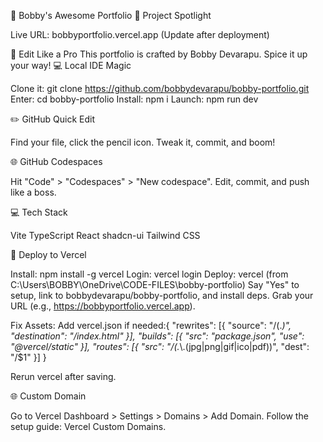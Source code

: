 🚀 Bobby's Awesome Portfolio
🌟 Project Spotlight

Live URL: bobbyportfolio.vercel.app (Update after deployment)

🎨 Edit Like a Pro
This portfolio is crafted by Bobby Devarapu. Spice it up your way!
💻 Local IDE Magic

Clone it: git clone https://github.com/bobbydevarapu/bobby-portfolio.git
Enter: cd bobby-portfolio
Install: npm i
Launch: npm run dev

✏️ GitHub Quick Edit

Find your file, click the pencil icon.
Tweak it, commit, and boom!

🌐 GitHub Codespaces

Hit "Code" > "Codespaces" > "New codespace".
Edit, commit, and push like a boss.

💻 Tech Stack

Vite
TypeScript
React
shadcn-ui
Tailwind CSS

🚀 Deploy to Vercel

Install: npm install -g vercel
Login: vercel login
Deploy: vercel (from C:\Users\BOBBY\OneDrive\CODE-FILES\bobby-portfolio)
Say "Yes" to setup, link to bobbydevarapu/bobby-portfolio, and install deps.
Grab your URL (e.g., https://bobbyportfolio.vercel.app).


Fix Assets: Add vercel.json if needed:{
  "rewrites": [{ "source": "/(.*)", "destination": "/index.html" }],
  "builds": [{ "src": "package.json", "use": "@vercel/static" }],
  "routes": [{ "src": "/(.*\\.(jpg|png|gif|ico|pdf))", "dest": "/$1" }]
}


Rerun vercel after saving.



🌐 Custom Domain

Go to Vercel Dashboard > Settings > Domains > Add Domain.
Follow the setup guide: Vercel Custom Domains.
